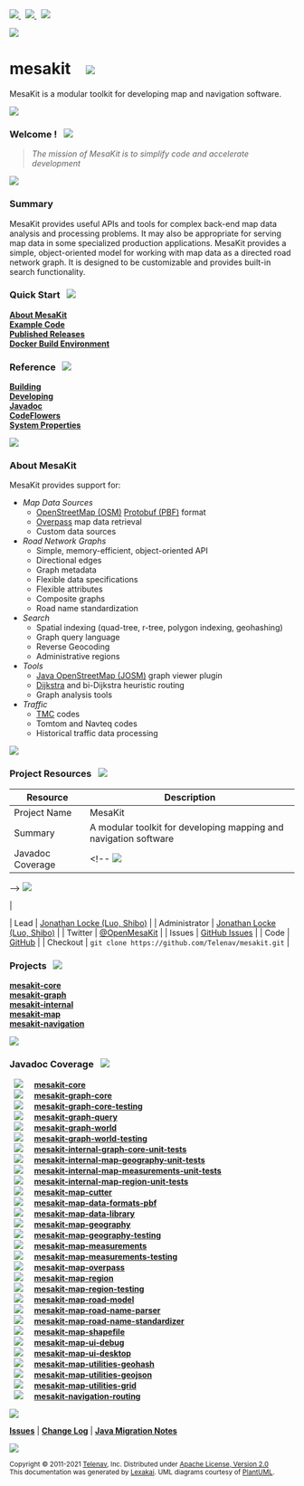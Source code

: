 [//]: # (start-user-text)

<a href="https://www.mesakit.org">
<img src="https://telenav.github.io/telenav-assets/images/icons/web-32.png" srcset="https://telenav.github.io/telenav-assets/images/icons/web-32-2x.png 2x"/>
</a>
&nbsp;
<a href="https://twitter.com/openmesakit">
<img src="https://telenav.github.io/telenav-assets/images/logos/twitter/twitter-32.png" srcset="https://telenav.github.io/telenav-assets/images/logos/twitter/twitter-32-2x.png 2x"/>
</a>
&nbsp;
<a href="https://mesakit.zulipchat.com">
<img src="https://telenav.github.io/telenav-assets/images/logos/zulip/zulip-32.png" srcset="https://telenav.github.io/telenav-assets/images/logos/zulip/zulip-32-2x.png 2x"/>
</a>

<p></p>

<img src="https://telenav.github.io/telenav-assets/images/backgrounds/kivakit-background.png" srcset="https://telenav.github.io/telenav-assets/images/backgrounds/kivakit-background-2x.png 2x"/>

[//]: # (end-user-text)

# mesakit &nbsp;&nbsp; <img src="https://telenav.github.io/telenav-assets/images/icons//mesakit-64.png" srcset="https://telenav.github.io/telenav-assets/images/icons//mesakit-64-2x.png 2x"/>

MesaKit is a modular toolkit for developing map and navigation software.

<img src="https://telenav.github.io/telenav-assets/images/icons/horizontal-line-512.png" srcset="https://telenav.github.io/telenav-assets/images/separators/horizontal-line-512-2x.png 2x"/>

[//]: # (start-user-text)

### Welcome <a name = "welcome"></a>! &nbsp; <img src="https://telenav.github.io/telenav-assets/images/icons/stars-32.png" srcset="https://telenav.github.io/telenav-assets/images/icons/stars-32-2x.png 2x"/>

> *The mission of MesaKit is to simplify code and accelerate development*

<img src="https://telenav.github.io/telenav-assets/images/icons/horizontal-line-512.png" srcset="https://telenav.github.io/telenav-assets/images/separators/horizontal-line-512-2x.png 2x"/>

### Summary <a name = "summary"></a>

MesaKit provides useful APIs and tools for complex back-end map data analysis and processing problems. It may also be appropriate for serving map data in some specialized production applications. MesaKit provides a simple, object-oriented model for working with map data as a directed road network graph. It is designed to be customizable and provides built-in search functionality.

### Quick Start <a name = "quick-start"></a>&nbsp; <img src="https://telenav.github.io/telenav-assets/images/icons/rocket-32.png" srcset="https://telenav.github.io/telenav-assets/images/icons/rocket-32-2x.png 2x"/>

[**About MesaKit**](#about)  
[**Example Code**](https://github.com/Telenav/mesakit-examples)  
[**Published Releases**](https://repo1.maven.org/maven2/com/telenav/mesakit/)  
[**Docker Build Environment**](documentation/building/docker-build-environment.md)

### Reference <a name = "reference"></a>&nbsp; <img src="https://telenav.github.io/telenav-assets/images/icons/books-24.png" srcset="https://telenav.github.io/telenav-assets/images/icons/books-24-2x.png 2x"/>

[**Building**](documentation/building/index.md)  
[**Developing**](documentation/developing/index.md)  
[**Javadoc**](https://telenav.github.io/mesakit/javadoc)  
[**CodeFlowers**](https://telenav.github.io/mesakit/codeflowers/site/index.html)  
[**System Properties**](documentation/developing/system-properties.md)

<a name = "about"></a>
<img src="https://telenav.github.io/telenav-assets/images/icons/horizontal-line-512.png" srcset="https://telenav.github.io/telenav-assets/images/separators/horizontal-line-512-2x.png 2x"/>

### About MesaKit <a name = "about-mesakit"></a>

MesaKit provides support for:

- *Map Data Sources*
    - [OpenStreetMap (OSM)](https://www.openstreetmap.org/) [Protobuf (PBF)](https://wiki.openstreetmap.org/wiki/PBF_Format) format
    - [Overpass](https://wiki.openstreetmap.org/wiki/Overpass_API) map data retrieval
    - Custom data sources
- *Road Network Graphs*
    - Simple, memory-efficient, object-oriented API
    - Directional edges
    - Graph metadata
    - Flexible data specifications
    - Flexible attributes
    - Composite graphs
    - Road name standardization
- *Search*
    - Spatial indexing (quad-tree, r-tree, polygon indexing, geohashing)
    - Graph query language
    - Reverse Geocoding
    - Administrative regions
- *Tools*
    - [Java OpenStreetMap (JOSM)](https://josm.openstreetmap.de) graph viewer plugin
    - [Dijkstra](https://en.wikipedia.org/wiki/Dijkstra's_algorithm) and bi-Dijkstra heuristic routing
    - Graph analysis tools
- *Traffic*
    - [TMC](https://en.wikipedia.org/wiki/Traffic_message_channel) codes
    - Tomtom and Navteq codes
    - Historical traffic data processing

<img src="https://telenav.github.io/telenav-assets/images/icons/horizontal-line-128.png" srcset="https://telenav.github.io/telenav-assets/images/separators/horizontal-line-128-2x.png 2x"/>

### Project Resources <a name = "project-resources"></a> &nbsp; <img src="https://telenav.github.io/telenav-assets/images/icons/water-32.png" srcset="https://telenav.github.io/telenav-assets/images/icons/water-32-2x.png 2x"/>

| Resource         | Description                                                                                                                                                                              |
|------------------|------------------------------------------------------------------------------------------------------------------------------------------------------------------------------------------|
| Project Name     | MesaKit                                                                                                                                                                                  |
| Summary          | A modular toolkit for developing mapping and navigation software                                                                                                                         |
| Javadoc Coverage | <!-- <img src="https://www.mesakit.org/images/meter-50-96.png" srcset="https://www.mesakit.org/images/meter-50-96-2x.png 2x"/>
 --> <img src="https://www.mesakit.org/images/meter-50-96.png" srcset="https://www.mesakit.org/images/meter-50-96-2x.png 2x"/>
 <!-- end --> |
| Lead             | [Jonathan Locke (Luo, Shibo)](mailto:jonathanl@telenav.com)                                                                                                                              |
| Administrator    | [Jonathan Locke (Luo, Shibo)](mailto:jonathanl@telenav.com)                                                                                                                              |
| Twitter          | [@OpenMesaKit](https://twitter.com/openmesakit)                                                                                                                                          |
| Issues           | [GitHub Issues](https://github.com/Telenav/mesakit/issues)                                                                                                                               |
| Code             | [GitHub](https://github.com/Telenav/mesakit)                                                                                                                                             |
| Checkout         | `git clone https://github.com/Telenav/mesakit.git`                                                                                                                                       |

[//]: # (end-user-text)

### Projects <a name = "projects"></a> &nbsp; <img src="https://telenav.github.io/telenav-assets/images/icons/gears-32.png" srcset="https://telenav.github.io/telenav-assets/images/icons/gears-32-2x.png 2x"/>

[**mesakit-core**](mesakit-core/README.md)  
[**mesakit-graph**](mesakit-graph/README.md)  
[**mesakit-internal**](mesakit-internal/README.md)  
[**mesakit-map**](mesakit-map/README.md)  
[**mesakit-navigation**](mesakit-navigation/README.md)  

<img src="https://telenav.github.io/telenav-assets/images/icons/horizontal-line-128.png" srcset="https://telenav.github.io/telenav-assets/images/separators/horizontal-line-128-2x.png 2x"/>

### Javadoc Coverage <a name = "javadoc-coverage"></a> &nbsp; <img src="https://telenav.github.io/telenav-assets/images/icons/bargraph-24.png" srcset="https://telenav.github.io/telenav-assets/images/icons/bargraph-24-2x.png 2x"/>

&nbsp; <img src="https://telenav.github.io/telenav-assets/images/meter/meter-90-96.png" srcset="https://telenav.github.io/telenav-assets/images/meter/meter-90-96-2x.png 2x"/>
 &nbsp; &nbsp; [**mesakit-core**](mesakit-core/README.md)  
&nbsp; <img src="https://telenav.github.io/telenav-assets/images/meter/meter-50-96.png" srcset="https://telenav.github.io/telenav-assets/images/meter/meter-50-96-2x.png 2x"/>
 &nbsp; &nbsp; [**mesakit-graph-core**](mesakit-graph/core/README.md)  
&nbsp; <img src="https://telenav.github.io/telenav-assets/images/meter/meter-50-96.png" srcset="https://telenav.github.io/telenav-assets/images/meter/meter-50-96-2x.png 2x"/>
 &nbsp; &nbsp; [**mesakit-graph-core-testing**](mesakit-graph/core-testing/README.md)  
&nbsp; <img src="https://telenav.github.io/telenav-assets/images/meter/meter-50-96.png" srcset="https://telenav.github.io/telenav-assets/images/meter/meter-50-96-2x.png 2x"/>
 &nbsp; &nbsp; [**mesakit-graph-query**](mesakit-graph/query/README.md)  
&nbsp; <img src="https://telenav.github.io/telenav-assets/images/meter/meter-70-96.png" srcset="https://telenav.github.io/telenav-assets/images/meter/meter-70-96-2x.png 2x"/>
 &nbsp; &nbsp; [**mesakit-graph-world**](mesakit-graph/world/README.md)  
&nbsp; <img src="https://telenav.github.io/telenav-assets/images/meter/meter-50-96.png" srcset="https://telenav.github.io/telenav-assets/images/meter/meter-50-96-2x.png 2x"/>
 &nbsp; &nbsp; [**mesakit-graph-world-testing**](mesakit-graph/world-testing/README.md)  
&nbsp; <img src="https://telenav.github.io/telenav-assets/images/meter/meter-50-96.png" srcset="https://telenav.github.io/telenav-assets/images/meter/meter-50-96-2x.png 2x"/>
 &nbsp; &nbsp; [**mesakit-internal-graph-core-unit-tests**](mesakit-internal/graph-core-unit-tests/README.md)  
&nbsp; <img src="https://telenav.github.io/telenav-assets/images/meter/meter-50-96.png" srcset="https://telenav.github.io/telenav-assets/images/meter/meter-50-96-2x.png 2x"/>
 &nbsp; &nbsp; [**mesakit-internal-map-geography-unit-tests**](mesakit-internal/map-geography-unit-tests/README.md)  
&nbsp; <img src="https://telenav.github.io/telenav-assets/images/meter/meter-50-96.png" srcset="https://telenav.github.io/telenav-assets/images/meter/meter-50-96-2x.png 2x"/>
 &nbsp; &nbsp; [**mesakit-internal-map-measurements-unit-tests**](mesakit-internal/map-measurements-unit-tests/README.md)  
&nbsp; <img src="https://telenav.github.io/telenav-assets/images/meter/meter-50-96.png" srcset="https://telenav.github.io/telenav-assets/images/meter/meter-50-96-2x.png 2x"/>
 &nbsp; &nbsp; [**mesakit-internal-map-region-unit-tests**](mesakit-internal/map-region-unit-tests/README.md)  
&nbsp; <img src="https://telenav.github.io/telenav-assets/images/meter/meter-40-96.png" srcset="https://telenav.github.io/telenav-assets/images/meter/meter-40-96-2x.png 2x"/>
 &nbsp; &nbsp; [**mesakit-map-cutter**](mesakit-map/cutter/README.md)  
&nbsp; <img src="https://telenav.github.io/telenav-assets/images/meter/meter-50-96.png" srcset="https://telenav.github.io/telenav-assets/images/meter/meter-50-96-2x.png 2x"/>
 &nbsp; &nbsp; [**mesakit-map-data-formats-pbf**](mesakit-map/data/formats/pbf/README.md)  
&nbsp; <img src="https://telenav.github.io/telenav-assets/images/meter/meter-50-96.png" srcset="https://telenav.github.io/telenav-assets/images/meter/meter-50-96-2x.png 2x"/>
 &nbsp; &nbsp; [**mesakit-map-data-library**](mesakit-map/data/library/README.md)  
&nbsp; <img src="https://telenav.github.io/telenav-assets/images/meter/meter-50-96.png" srcset="https://telenav.github.io/telenav-assets/images/meter/meter-50-96-2x.png 2x"/>
 &nbsp; &nbsp; [**mesakit-map-geography**](mesakit-map/geography/README.md)  
&nbsp; <img src="https://telenav.github.io/telenav-assets/images/meter/meter-50-96.png" srcset="https://telenav.github.io/telenav-assets/images/meter/meter-50-96-2x.png 2x"/>
 &nbsp; &nbsp; [**mesakit-map-geography-testing**](mesakit-map/geography-testing/README.md)  
&nbsp; <img src="https://telenav.github.io/telenav-assets/images/meter/meter-70-96.png" srcset="https://telenav.github.io/telenav-assets/images/meter/meter-70-96-2x.png 2x"/>
 &nbsp; &nbsp; [**mesakit-map-measurements**](mesakit-map/measurements/README.md)  
&nbsp; <img src="https://telenav.github.io/telenav-assets/images/meter/meter-100-96.png" srcset="https://telenav.github.io/telenav-assets/images/meter/meter-100-96-2x.png 2x"/>
 &nbsp; &nbsp; [**mesakit-map-measurements-testing**](mesakit-map/measurements-testing/README.md)  
&nbsp; <img src="https://telenav.github.io/telenav-assets/images/meter/meter-0-96.png" srcset="https://telenav.github.io/telenav-assets/images/meter/meter-0-96-2x.png 2x"/>
 &nbsp; &nbsp; [**mesakit-map-overpass**](mesakit-map/overpass/README.md)  
&nbsp; <img src="https://telenav.github.io/telenav-assets/images/meter/meter-40-96.png" srcset="https://telenav.github.io/telenav-assets/images/meter/meter-40-96-2x.png 2x"/>
 &nbsp; &nbsp; [**mesakit-map-region**](mesakit-map/region/README.md)  
&nbsp; <img src="https://telenav.github.io/telenav-assets/images/meter/meter-50-96.png" srcset="https://telenav.github.io/telenav-assets/images/meter/meter-50-96-2x.png 2x"/>
 &nbsp; &nbsp; [**mesakit-map-region-testing**](mesakit-map/region-testing/README.md)  
&nbsp; <img src="https://telenav.github.io/telenav-assets/images/meter/meter-50-96.png" srcset="https://telenav.github.io/telenav-assets/images/meter/meter-50-96-2x.png 2x"/>
 &nbsp; &nbsp; [**mesakit-map-road-model**](mesakit-map/road/model/README.md)  
&nbsp; <img src="https://telenav.github.io/telenav-assets/images/meter/meter-50-96.png" srcset="https://telenav.github.io/telenav-assets/images/meter/meter-50-96-2x.png 2x"/>
 &nbsp; &nbsp; [**mesakit-map-road-name-parser**](mesakit-map/road/name-parser/README.md)  
&nbsp; <img src="https://telenav.github.io/telenav-assets/images/meter/meter-20-96.png" srcset="https://telenav.github.io/telenav-assets/images/meter/meter-20-96-2x.png 2x"/>
 &nbsp; &nbsp; [**mesakit-map-road-name-standardizer**](mesakit-map/road/name-standardizer/README.md)  
&nbsp; <img src="https://telenav.github.io/telenav-assets/images/meter/meter-50-96.png" srcset="https://telenav.github.io/telenav-assets/images/meter/meter-50-96-2x.png 2x"/>
 &nbsp; &nbsp; [**mesakit-map-shapefile**](mesakit-map/shapefile/README.md)  
&nbsp; <img src="https://telenav.github.io/telenav-assets/images/meter/meter-30-96.png" srcset="https://telenav.github.io/telenav-assets/images/meter/meter-30-96-2x.png 2x"/>
 &nbsp; &nbsp; [**mesakit-map-ui-debug**](mesakit-map/ui/debug/README.md)  
&nbsp; <img src="https://telenav.github.io/telenav-assets/images/meter/meter-50-96.png" srcset="https://telenav.github.io/telenav-assets/images/meter/meter-50-96-2x.png 2x"/>
 &nbsp; &nbsp; [**mesakit-map-ui-desktop**](mesakit-map/ui/desktop/README.md)  
&nbsp; <img src="https://telenav.github.io/telenav-assets/images/meter/meter-50-96.png" srcset="https://telenav.github.io/telenav-assets/images/meter/meter-50-96-2x.png 2x"/>
 &nbsp; &nbsp; [**mesakit-map-utilities-geohash**](mesakit-map/utilities/geohash/README.md)  
&nbsp; <img src="https://telenav.github.io/telenav-assets/images/meter/meter-20-96.png" srcset="https://telenav.github.io/telenav-assets/images/meter/meter-20-96-2x.png 2x"/>
 &nbsp; &nbsp; [**mesakit-map-utilities-geojson**](mesakit-map/utilities/geojson/README.md)  
&nbsp; <img src="https://telenav.github.io/telenav-assets/images/meter/meter-50-96.png" srcset="https://telenav.github.io/telenav-assets/images/meter/meter-50-96-2x.png 2x"/>
 &nbsp; &nbsp; [**mesakit-map-utilities-grid**](mesakit-map/utilities/grid/README.md)  
&nbsp; <img src="https://telenav.github.io/telenav-assets/images/meter/meter-40-96.png" srcset="https://telenav.github.io/telenav-assets/images/meter/meter-40-96-2x.png 2x"/>
 &nbsp; &nbsp; [**mesakit-navigation-routing**](mesakit-navigation/routing/README.md)

[//]: # (start-user-text)

<img src="https://telenav.github.io/telenav-assets/images/icons/horizontal-line-512.png" srcset="https://telenav.github.io/telenav-assets/images/separators/horizontal-line-512-2x.png 2x"/>

[**Issues**](https://github.com/Telenav/mesakit/issues) |
[**Change Log**](change-log.md) |
[**Java Migration Notes**](documentation/overview/java-migration-notes.md)

[//]: # (end-user-text)

<img src="https://telenav.github.io/telenav-assets/images/icons/horizontal-line-512.png" srcset="https://telenav.github.io/telenav-assets/images/separators/horizontal-line-512-2x.png 2x"/>

<sub>Copyright &#169; 2011-2021 [Telenav](https://telenav.com), Inc. Distributed under [Apache License, Version 2.0](LICENSE)</sub>  
<sub>This documentation was generated by [Lexakai](https://www.lexakai.org). UML diagrams courtesy of [PlantUML](https://plantuml.com).</sub>
